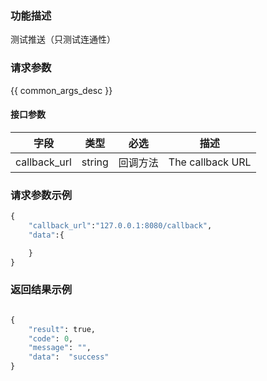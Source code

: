 ### 功能描述

测试推送（只测试连通性）

### 请求参数

{{ common_args_desc }}

#### 接口参数

| 字段                |  类型      | 必选     |  描述                                |
|---------------------|------------|----------|--------------------------------------|
| callback_url        | string     | 回调方法 | The callback URL                     |

### 请求参数示例

```python
{
    "callback_url":"127.0.0.1:8080/callback",
    "data":{

    }
}
```

### 返回结果示例

```python

{
    "result": true,
    "code": 0,
    "message": "",
	"data":  "success"
}
```

